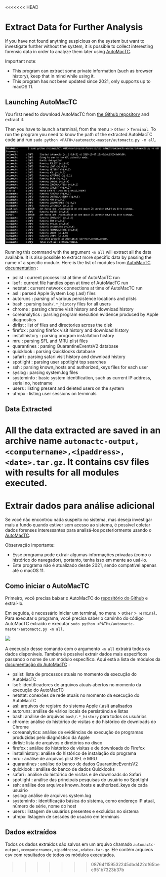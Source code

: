 <<<<<<< HEAD
# Extract Data for Further Analysis

If you have not found anything suspicious on the system but want to investigate further without the system, it is possible to collect interesting forensic data in order to analyze them later using [AutoMacTC](https://www.crowdstrike.com/blog/automating-mac-forensic-triage/).

Important note:

* This program can extract some private information (such as browser history), keep that in mind while using it.
* This program has not been updated since 2021, only supports up to macOS 11.

## Launching AutoMacTC

You first need to download AutoMacTC from [the Github repository](https://github.com/CrowdStrike/automactc/archive/master.zip) and extract it.

Then you have to launch a terminal, from the menu > `Other` > `Terminal`. To run the program you need to know the path of the extracted AutoMacTC code and run `sudo python <PATH>/automactc-master/automactc.py -m all`.

![](../img/automactc.png)

Running this command with the argument `-m all` will extract all the data available. It is also possible to extract more specific data by passing the name of a specific module. Here is the list of modules from [AutoMacTC documentation](https://www.crowdstrike.com/blog/automating-mac-forensic-triage/) :

* pslist : current process list at time of AutoMacTC run
* lsof : current file handles open at time of AutoMacTC run
* netstat : current network connections at time of AutoMacTC run
* asl : parsed Apple System Log (.asl) files
* autoruns : parsing of various persistence locations and plists
* bash : parsing `bash/.*_history` files for all users
* chrome : parsing chrome visit history and download history
* coreanalytics : parsing program execution evidence produced by Apple diagnostics
* dirlist : list of files and directories across the disk
* firefox : parsing firefox visit history and download history
* installhistory : parsing program installation history
* mru : parsing SFL and MRU plist files
* quarantines : parsing QuarantineEventsV2 database
* quicklook : parsing Quicklooks database
* safari : parsing safari visit history and download history
* spotlight : parsing user spotlight top searches
* ssh : parsing known\_hosts and authorized\_keys files for each user
* syslog : parsing system.log files
* systeminfo : basic system identification, such as current IP address, serial no, hostname
* users : listing present and deleted users on the system
* utmpx : listing user sessions on terminals

## Data Extracted

All the data extracted are saved in an archive name `automactc-output,<computername>,<ipaddress>,<date>.tar.gz`. It contains csv files with results for all modules executed.
=======
# Extrair dados para análise adicional

Se você não encontrou nada suspeito no sistema, mas deseja investigar mais a fundo quando estiver sem acesso ao sistema, é possível coletar dados forenses interessantes para analisá-los posteriormente usando o [AutoMacTC](https://www.crowdstrike.com/blog/automating-mac-forensic-triage/).

Observação importante:

* Esse programa pode extrair algumas informações privadas (como o histórico do navegador), portanto, tenha isso em mente ao usá-lo.
* Este programa não é atualizado desde 2021, sendo compatível apenas até o macOS 11.

## Como iniciar o AutoMacTC

Primeiro, você precisa baixar o AutoMacTC do [repositório do Github](https://github.com/CrowdStrike/automactc/archive/master.zip) e extraí-lo.

Em seguida, é necessário iniciar um terminal, no menu > `Other` > `Terminal`. Para executar o programa, você precisa saber o caminho do código AutoMacTC extraído e executar `sudo python <PATH>/automactc-master/automactc.py -m all`.

![](../.gitbook/assets/automactc.png)

A execução desse comando com o argumento `-m all` extrairá todos os dados disponíveis. Também é possível extrair dados mais específicos passando o nome de um módulo específico. Aqui está a lista de módulos da [documentação do AutoMacTC](https://www.crowdstrike.com/blog/automating-mac-forensic-triage/) :

* pslist: lista de processos atuais no momento da execução do AutoMacTC
* lsof: identificadores de arquivos atuais abertos no momento da execução do AutoMacTC
* netstat: conexões de rede atuais no momento da execução do AutoMacTC
* asl: arquivos de registro do sistema Apple (.asl) analisados
* autoruns: análise de vários locais de persistência e listas
* bash: análise de arquivos `bash/.*_history` para todos os usuários
* chrome: análise do histórico de visitas e do histórico de downloads do Chrome
* coreanalytics: análise de evidências de execução de programas produzidas pelo diagnóstico da Apple
* dirlist: lista de arquivos e diretórios no disco
* firefox : análise do histórico de visitas e de downloads do Firefox
* installhistory: análise do histórico de instalação do programa
* mru : análise de arquivos plist SFL e MRU
* quarantines : análise do banco de dados QuarantineEventsV2
* quicklook : análise do banco de dados Quicklooks
* safari : análise do histórico de visitas e de downloads do Safari
* spotlight : análise das principais pesquisas do usuário no Spotlight
* ssh: análise dos arquivos known\_hosts e authorized\_keys de cada usuário
* syslog: análise de arquivos system.log
* systeminfo : identificação básica do sistema, como endereço IP atual, número de série, nome do host
* users : listagem de usuários presentes e excluídos no sistema
* utmpx: listagem de sessões de usuário em terminais

## Dados extraídos

Todos os dados extraídos são salvos em um arquivo chamado `automactc-output,<computername>,<ipaddress>,<date>.tar.gz`. Ele contém arquivos csv com resultados de todos os módulos executados.
>>>>>>> 08764f159532245dbd422df65bec951b7323b37b
